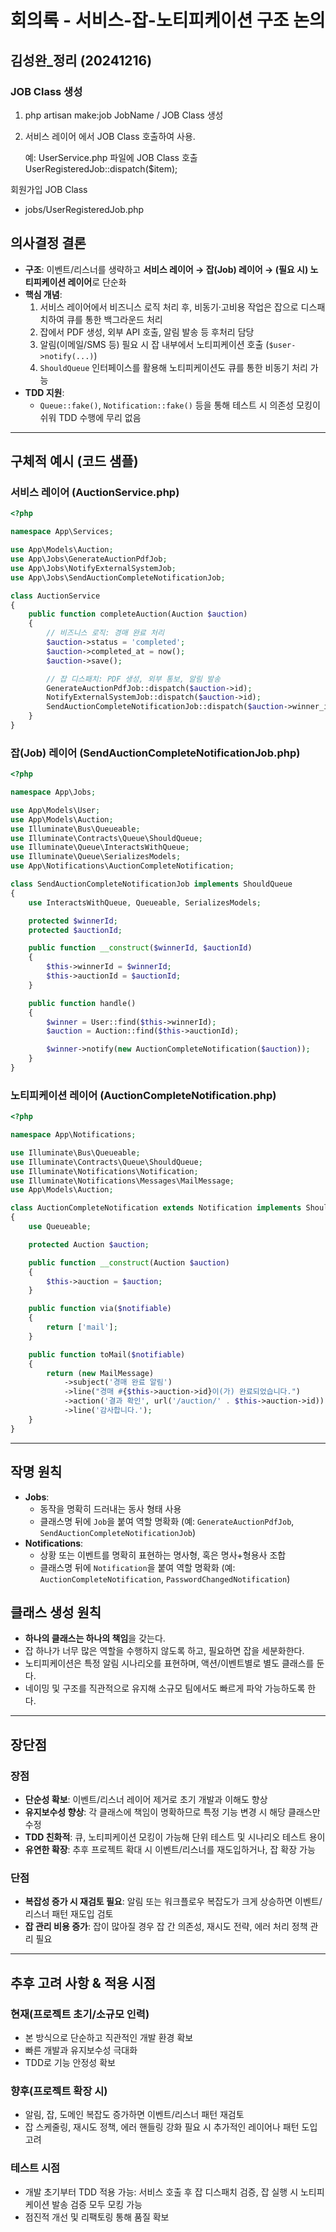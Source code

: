 
# 회의록 - 서비스-잡-노티피케이션 구조 논의

## 김성완_정리 (20241216)

### JOB Class 생성 

1. php artisan make:job JobName / JOB Class 생성

2. 서비스 레이어 에서 JOB Class 호출하여 사용.

    예: UserService.php 파일에 JOB Class 호출
    UserRegisteredJob::dispatch($item);


회원가입 JOB Class
- jobs/UserRegisteredJob.php


## 의사결정 결론
- **구조**: 이벤트/리스너를 생략하고 **서비스 레이어 → 잡(Job) 레이어 → (필요 시) 노티피케이션 레이어**로 단순화
- **핵심 개념**:
  1. 서비스 레이어에서 비즈니스 로직 처리 후, 비동기·고비용 작업은 잡으로 디스패치하여 큐를 통한 백그라운드 처리
  2. 잡에서 PDF 생성, 외부 API 호출, 알림 발송 등 후처리 담당
  3. 알림(이메일/SMS 등) 필요 시 잡 내부에서 노티피케이션 호출 (`$user->notify(...)`)
  4. `ShouldQueue` 인터페이스를 활용해 노티피케이션도 큐를 통한 비동기 처리 가능
- **TDD 지원**:
  - `Queue::fake()`, `Notification::fake()` 등을 통해 테스트 시 의존성 모킹이 쉬워 TDD 수행에 무리 없음

---

## 구체적 예시 (코드 샘플)

### 서비스 레이어 (AuctionService.php)
```php
<?php

namespace App\Services;

use App\Models\Auction;
use App\Jobs\GenerateAuctionPdfJob;
use App\Jobs\NotifyExternalSystemJob;
use App\Jobs\SendAuctionCompleteNotificationJob;

class AuctionService
{
    public function completeAuction(Auction $auction)
    {
        // 비즈니스 로직: 경매 완료 처리
        $auction->status = 'completed';
        $auction->completed_at = now();
        $auction->save();

        // 잡 디스패치: PDF 생성, 외부 통보, 알림 발송
        GenerateAuctionPdfJob::dispatch($auction->id);
        NotifyExternalSystemJob::dispatch($auction->id);
        SendAuctionCompleteNotificationJob::dispatch($auction->winner_id, $auction->id);
    }
}
```

### 잡(Job) 레이어 (SendAuctionCompleteNotificationJob.php)
```php
<?php

namespace App\Jobs;

use App\Models\User;
use App\Models\Auction;
use Illuminate\Bus\Queueable;
use Illuminate\Contracts\Queue\ShouldQueue;
use Illuminate\Queue\InteractsWithQueue;
use Illuminate\Queue\SerializesModels;
use App\Notifications\AuctionCompleteNotification;

class SendAuctionCompleteNotificationJob implements ShouldQueue
{
    use InteractsWithQueue, Queueable, SerializesModels;

    protected $winnerId;
    protected $auctionId;

    public function __construct($winnerId, $auctionId)
    {
        $this->winnerId = $winnerId;
        $this->auctionId = $auctionId;
    }

    public function handle()
    {
        $winner = User::find($this->winnerId);
        $auction = Auction::find($this->auctionId);

        $winner->notify(new AuctionCompleteNotification($auction));
    }
}
```

### 노티피케이션 레이어 (AuctionCompleteNotification.php)
```php
<?php

namespace App\Notifications;

use Illuminate\Bus\Queueable;
use Illuminate\Contracts\Queue\ShouldQueue;
use Illuminate\Notifications\Notification;
use Illuminate\Notifications\Messages\MailMessage;
use App\Models\Auction;

class AuctionCompleteNotification extends Notification implements ShouldQueue
{
    use Queueable;

    protected Auction $auction;

    public function __construct(Auction $auction)
    {
        $this->auction = $auction;
    }

    public function via($notifiable)
    {
        return ['mail'];
    }

    public function toMail($notifiable)
    {
        return (new MailMessage)
            ->subject('경매 완료 알림')
            ->line("경매 #{$this->auction->id}이(가) 완료되었습니다.")
            ->action('결과 확인', url('/auction/' . $this->auction->id))
            ->line('감사합니다.');
    }
}
```

---

## 작명 원칙
- **Jobs**:  
  - 동작을 명확히 드러내는 동사 형태 사용  
  - 클래스명 뒤에 `Job`을 붙여 역할 명확화 (예: `GenerateAuctionPdfJob`, `SendAuctionCompleteNotificationJob`)
- **Notifications**:  
  - 상황 또는 이벤트를 명확히 표현하는 명사형, 혹은 명사+형용사 조합  
  - 클래스명 뒤에 `Notification`을 붙여 역할 명확화 (예: `AuctionCompleteNotification`, `PasswordChangedNotification`)

## 클래스 생성 원칙
- **하나의 클래스는 하나의 책임**을 갖는다.  
- 잡 하나가 너무 많은 역할을 수행하지 않도록 하고, 필요하면 잡을 세분화한다.  
- 노티피케이션은 특정 알림 시나리오를 표현하며, 액션/이벤트별로 별도 클래스를 둔다.  
- 네이밍 및 구조를 직관적으로 유지해 소규모 팀에서도 빠르게 파악 가능하도록 한다.

---

## 장단점

### 장점
- **단순성 확보**: 이벤트/리스너 레이어 제거로 초기 개발과 이해도 향상  
- **유지보수성 향상**: 각 클래스에 책임이 명확하므로 특정 기능 변경 시 해당 클래스만 수정  
- **TDD 친화적**: 큐, 노티피케이션 모킹이 가능해 단위 테스트 및 시나리오 테스트 용이  
- **유연한 확장**: 추후 프로젝트 확대 시 이벤트/리스너를 재도입하거나, 잡 확장 가능

### 단점
- **복잡성 증가 시 재검토 필요**: 알림 또는 워크플로우 복잡도가 크게 상승하면 이벤트/리스너 패턴 재도입 검토  
- **잡 관리 비용 증가**: 잡이 많아질 경우 잡 간 의존성, 재시도 전략, 에러 처리 정책 관리 필요

---

## 추후 고려 사항 & 적용 시점

### 현재(프로젝트 초기/소규모 인력)
- 본 방식으로 단순하고 직관적인 개발 환경 확보  
- 빠른 개발과 유지보수성 극대화  
- TDD로 기능 안정성 확보

### 향후(프로젝트 확장 시)
- 알림, 잡, 도메인 복잡도 증가하면 이벤트/리스너 패턴 재검토  
- 잡 스케줄링, 재시도 정책, 에러 핸들링 강화 필요 시 추가적인 레이어나 패턴 도입 고려

### 테스트 시점
- 개발 초기부터 TDD 적용 가능: 서비스 호출 후 잡 디스패치 검증, 잡 실행 시 노티피케이션 발송 검증 모두 모킹 가능  
- 점진적 개선 및 리팩토링 통해 품질 확보
